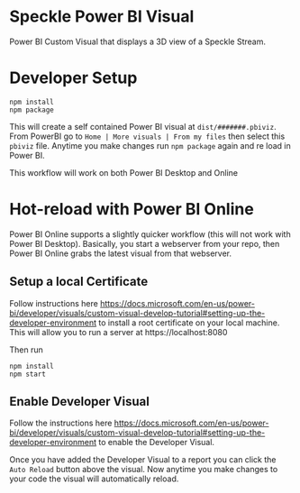# Speckle Power BI Visual
Power BI Custom Visual that displays a 3D view of a Speckle Stream.

# Developer Setup

    npm install
    npm package

This will create a self contained Power BI visual at `dist/#######.pbiviz`. From PowerBI go to `Home | More visuals | From my files` then select this `pbiviz` file. Anytime you make changes run `npm package` again and re load in Power BI.

This workflow will work on both Power BI Desktop and Online

# Hot-reload with Power BI Online
Power BI Online supports a slightly quicker workflow (this will not work with Power BI Desktop). Basically, you start a webserver from your repo, then Power BI Online grabs the latest visual from that webserver.

## Setup a local Certificate
Follow instructions here https://docs.microsoft.com/en-us/power-bi/developer/visuals/custom-visual-develop-tutorial#setting-up-the-developer-environment to install a root certificate on your local machine. This will allow you to run a server at https://localhost:8080

Then run

    npm install
    npm start

## Enable Developer Visual
Follow the instructions here https://docs.microsoft.com/en-us/power-bi/developer/visuals/custom-visual-develop-tutorial#setting-up-the-developer-environment to enable the Developer Visual.

Once you have added the Developer Visual to a report you can click the `Auto Reload` button above the visual. Now anytime you make changes to your code the visual will automatically reload.


